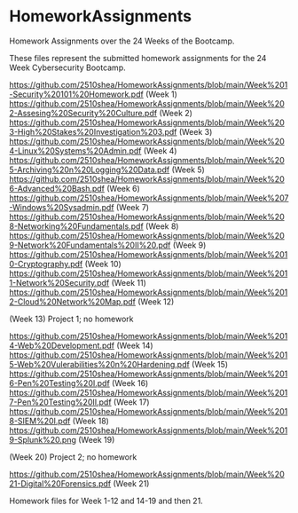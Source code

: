 # HomeworkAssignments
Homework Assignments over the 24 Weeks of the Bootcamp. 

These files represent the submitted homework assignments for the 24 Week Cybersecurity Bootcamp. 

https://github.com/2510shea/HomeworkAssignments/blob/main/Week%201-Security%20101%20Homework.pdf (Week 1)
https://github.com/2510shea/HomeworkAssignments/blob/main/Week%202-Assesing%20Security%20Culture.pdf (Week 2)
https://github.com/2510shea/HomeworkAssignments/blob/main/Week%203-High%20Stakes%20Investigation%203.pdf (Week 3)
https://github.com/2510shea/HomeworkAssignments/blob/main/Week%204-Linux%20Systems%20Admin.pdf (Week 4)
https://github.com/2510shea/HomeworkAssignments/blob/main/Week%205-Archiving%20n%20Logging%20Data.pdf (Week 5)
https://github.com/2510shea/HomeworkAssignments/blob/main/Week%206-Advanced%20Bash.pdf (Week 6)
https://github.com/2510shea/HomeworkAssignments/blob/main/Week%207-Windows%20Sysadmin.pdf (Week 7)
https://github.com/2510shea/HomeworkAssignments/blob/main/Week%208-Networking%20Fundamentals.pdf (Week 8)
https://github.com/2510shea/HomeworkAssignments/blob/main/Week%209-Network%20Fundamentals%20II%20.pdf (Week 9)
https://github.com/2510shea/HomeworkAssignments/blob/main/Week%2010-Cryptography.pdf (Week 10)
https://github.com/2510shea/HomeworkAssignments/blob/main/Week%2011-Network%20Security.pdf (Week 11)
https://github.com/2510shea/HomeworkAssignments/blob/main/Week%2012-Cloud%20Network%20Map.pdf (Week 12)

(Week 13) Project 1; no homework 

https://github.com/2510shea/HomeworkAssignments/blob/main/Week%2014-Web%20Development.pdf (Week 14)
https://github.com/2510shea/HomeworkAssignments/blob/main/Week%2015-Web%20Vulerabilities%20n%20Hardening.pdf (Week 15)
https://github.com/2510shea/HomeworkAssignments/blob/main/Week%2016-Pen%20Testing%20I.pdf (Week 16) 
https://github.com/2510shea/HomeworkAssignments/blob/main/Week%2017-Pen%20Testing%20II.pdf (Week 17)
https://github.com/2510shea/HomeworkAssignments/blob/main/Week%2018-SIEM%20I.pdf (Week 18) 
https://github.com/2510shea/HomeworkAssignments/blob/main/Week%2019-Splunk%20.png (Week 19) 

(Week 20) Project 2; no homework 

https://github.com/2510shea/HomeworkAssignments/blob/main/Week%2021-Digital%20Forensics.pdf (Week 21)

Homework files for Week 1-12 and 14-19 and then 21. 
